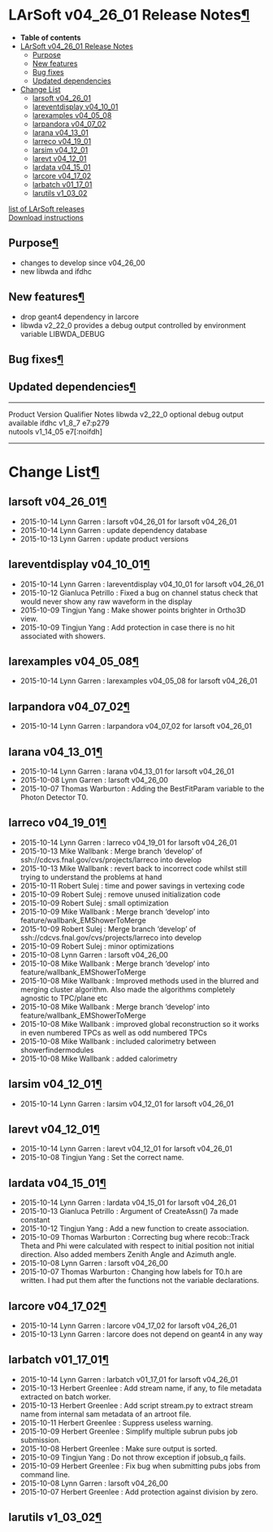LArSoft v04\_26\_01 Release Notes[¶](#LArSoft-v04_26_01-Release-Notes)
======================================================================

-   **Table of contents**
-   [LArSoft v04\_26\_01 Release Notes](#LArSoft-v04_26_01-Release-Notes)
    -   [Purpose](#Purpose)
    -   [New features](#New-features)
    -   [Bug fixes](#Bug-fixes)
    -   [Updated dependencies](#Updated-dependencies)
-   [Change List](#Change-List)
    -   [larsoft v04\_26\_01](#larsoft-v04_26_01)
    -   [lareventdisplay v04\_10\_01](#lareventdisplay-v04_10_01)
    -   [larexamples v04\_05\_08](#larexamples-v04_05_08)
    -   [larpandora v04\_07\_02](#larpandora-v04_07_02)
    -   [larana v04\_13\_01](#larana-v04_13_01)
    -   [larreco v04\_19\_01](#larreco-v04_19_01)
    -   [larsim v04\_12\_01](#larsim-v04_12_01)
    -   [larevt v04\_12\_01](#larevt-v04_12_01)
    -   [lardata v04\_15\_01](#lardata-v04_15_01)
    -   [larcore v04\_17\_02](#larcore-v04_17_02)
    -   [larbatch v01\_17\_01](#larbatch-v01_17_01)
    -   [larutils v1\_03\_02](#larutils-v1_03_02)

[list of LArSoft releases](LArSoft_release_list)\
[Download instructions](http://scisoft.fnal.gov/scisoft/bundles/larsoft/v04_26_01/larsoft-v04_26_01.html)


Purpose[¶](#Purpose)
--------------------

-   changes to develop since v04\_26\_00
-   new libwda and ifdhc


New features[¶](#New-features)
------------------------------

-   drop geant4 dependency in larcore
-   libwda v2\_22\_0 provides a debug output controlled by environment variable LIBWDA\_DEBUG


Bug fixes[¶](#Bug-fixes)
------------------------


Updated dependencies[¶](#Updated-dependencies)
----------------------------------------------

  --------- ------------ ------------- ---------------------------------
  Product   Version      Qualifier     Notes
  libwda    v2\_22\_0                  optional debug output available
  ifdhc     v1\_8\_7     e7:p279       
  nutools   v1\_14\_05   e7[:noifdh]   
  --------- ------------ ------------- ---------------------------------


Change List[¶](#Change-List)
============================


larsoft v04\_26\_01[¶](#larsoft-v04_26_01)
------------------------------------------

-   2015-10-14 Lynn Garren : larsoft v04\_26\_01 for larsoft v04\_26\_01
-   2015-10-14 Lynn Garren : update dependency database
-   2015-10-13 Lynn Garren : update product versions


lareventdisplay v04\_10\_01[¶](#lareventdisplay-v04_10_01)
----------------------------------------------------------

-   2015-10-14 Lynn Garren : lareventdisplay v04\_10\_01 for larsoft v04\_26\_01
-   2015-10-12 Gianluca Petrillo : Fixed a bug on channel status check that would never show any raw waveform in the display
-   2015-10-09 Tingjun Yang : Make shower points brighter in Ortho3D view.
-   2015-10-09 Tingjun Yang : Add protection in case there is no hit associated with showers.


larexamples v04\_05\_08[¶](#larexamples-v04_05_08)
--------------------------------------------------

-   2015-10-14 Lynn Garren : larexamples v04\_05\_08 for larsoft v04\_26\_01


larpandora v04\_07\_02[¶](#larpandora-v04_07_02)
------------------------------------------------

-   2015-10-14 Lynn Garren : larpandora v04\_07\_02 for larsoft v04\_26\_01


larana v04\_13\_01[¶](#larana-v04_13_01)
----------------------------------------

-   2015-10-14 Lynn Garren : larana v04\_13\_01 for larsoft v04\_26\_01
-   2015-10-08 Lynn Garren : larsoft v04\_26\_00
-   2015-10-07 Thomas Warburton : Adding the BestFitParam variable to the Photon Detector T0.


larreco v04\_19\_01[¶](#larreco-v04_19_01)
------------------------------------------

-   2015-10-14 Lynn Garren : larreco v04\_19\_01 for larsoft v04\_26\_01
-   2015-10-13 Mike Wallbank : Merge branch ‘develop’ of ssh://cdcvs.fnal.gov/cvs/projects/larreco into develop
-   2015-10-13 Mike Wallbank : revert back to incorrect code whilst still trying to understand the problems at hand
-   2015-10-11 Robert Sulej : time and power savings in vertexing code
-   2015-10-09 Robert Sulej : remove unused initialization code
-   2015-10-09 Robert Sulej : small optimization
-   2015-10-09 Mike Wallbank : Merge branch ‘develop’ into feature/wallbank\_EMShowerToMerge
-   2015-10-09 Robert Sulej : Merge branch ‘develop’ of ssh://cdcvs.fnal.gov/cvs/projects/larreco into develop
-   2015-10-09 Robert Sulej : minor optimizations
-   2015-10-08 Lynn Garren : larsoft v04\_26\_00
-   2015-10-08 Mike Wallbank : Merge branch ‘develop’ into feature/wallbank\_EMShowerToMerge
-   2015-10-08 Mike Wallbank : Improved methods used in the blurred and merging cluster algorithm. Also made the algorithms completely agnostic to TPC/plane etc
-   2015-10-08 Mike Wallbank : Merge branch ‘develop’ into feature/wallbank\_EMShowerToMerge
-   2015-10-08 Mike Wallbank : improved global reconstruction so it works in even numbered TPCs as well as odd numbered TPCs
-   2015-10-08 Mike Wallbank : included calorimetry between showerfindermodules
-   2015-10-08 Mike Wallbank : added calorimetry


larsim v04\_12\_01[¶](#larsim-v04_12_01)
----------------------------------------

-   2015-10-14 Lynn Garren : larsim v04\_12\_01 for larsoft v04\_26\_01


larevt v04\_12\_01[¶](#larevt-v04_12_01)
----------------------------------------

-   2015-10-14 Lynn Garren : larevt v04\_12\_01 for larsoft v04\_26\_01
-   2015-10-08 Tingjun Yang : Set the correct name.


lardata v04\_15\_01[¶](#lardata-v04_15_01)
------------------------------------------

-   2015-10-14 Lynn Garren : lardata v04\_15\_01 for larsoft v04\_26\_01
-   2015-10-13 Gianluca Petrillo : Argument of CreateAssn() 7a made constant
-   2015-10-12 Tingjun Yang : Add a new function to create association.
-   2015-10-09 Thomas Warburton : Correcting bug where recob::Track Theta and Phi were calculated with respect to initial position not initial direction. Also added members Zenith Angle and Azimuth angle.
-   2015-10-08 Lynn Garren : larsoft v04\_26\_00
-   2015-10-07 Thomas Warburton : Changing how labels for T0.h are written. I had put them after the functions not the variable declarations.


larcore v04\_17\_02[¶](#larcore-v04_17_02)
------------------------------------------

-   2015-10-14 Lynn Garren : larcore v04\_17\_02 for larsoft v04\_26\_01
-   2015-10-13 Lynn Garren : larcore does not depend on geant4 in any way


larbatch v01\_17\_01[¶](#larbatch-v01_17_01)
--------------------------------------------

-   2015-10-14 Lynn Garren : larbatch v01\_17\_01 for larsoft v04\_26\_01
-   2015-10-13 Herbert Greenlee : Add stream name, if any, to file metadata extracted on batch worker.
-   2015-10-13 Herbert Greenlee : Add script stream.py to extract stream name from internal sam metadata of an artroot file.
-   2015-10-11 Herbert Greenlee : Suppress useless warning.
-   2015-10-09 Herbert Greenlee : Simplify multiple subrun pubs job submission.
-   2015-10-08 Herbert Greenlee : Make sure output is sorted.
-   2015-10-09 Tingjun Yang : Do not throw exception if jobsub\_q fails.
-   2015-10-09 Herbert Greenlee : Fix bug when submitting pubs jobs from command line.
-   2015-10-08 Lynn Garren : larsoft v04\_26\_00
-   2015-10-07 Herbert Greenlee : Add protection against division by zero.


larutils v1\_03\_02[¶](#larutils-v1_03_02)
------------------------------------------
